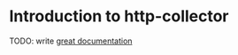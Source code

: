 # Introduction to http-collector

TODO: write [great documentation](http://jacobian.org/writing/what-to-write/)

